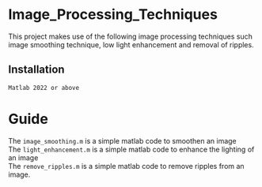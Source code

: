 # Image_Processing_Techniques
This project makes use of the following image processing techniques such image smoothing technique, low light enhancement and removal of ripples.

## Installation 
`Matlab 2022 or above `

# Guide
The `image_smoothing.m` is a simple matlab code to smoothen an image </br>
The `light_enhancement.m` is a simple matlab code to enhance the lighting of an image </br>
The `remove_ripples.m` is a simple matlab code to remove ripples from an image.


